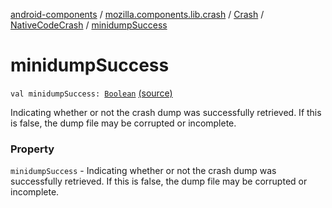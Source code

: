 [android-components](../../../index.md) / [mozilla.components.lib.crash](../../index.md) / [Crash](../index.md) / [NativeCodeCrash](index.md) / [minidumpSuccess](./minidump-success.md)

# minidumpSuccess

`val minidumpSuccess: `[`Boolean`](https://kotlinlang.org/api/latest/jvm/stdlib/kotlin/-boolean/index.html) [(source)](https://github.com/mozilla-mobile/android-components/blob/master/components/lib/crash/src/main/java/mozilla/components/lib/crash/Crash.kt#L67)

Indicating whether or not the crash dump was successfully retrieved. If this is false,
    the dump file may be corrupted or incomplete.

### Property

`minidumpSuccess` - Indicating whether or not the crash dump was successfully retrieved. If this is false,
    the dump file may be corrupted or incomplete.